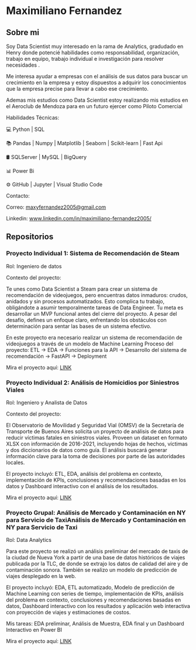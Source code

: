 # Maximiliano Fernandez

## Sobre mi
Soy Data Scientist muy interesado en la rama de Analytics, gradudado en Henry donde potencié habilidades como responsabilidad, organización, trabajo en equipo, trabajo individual e investigación para resolver necesidades .

Me interesa ayudar a empresas con el análisis de sus datos para buscar un crecimiento en la empresa y estoy dispuestos a adquirir los conocimientos que la empresa precise para llevar a cabo ese crecimiento.

Ademas mis estudios como Data Scientist estoy realizando mis estudios en el Aeroclub de Mendoza para en un futuro ejercer como Piloto Comercial 

Habilidades Técnicas:

💻 Python | SQL

📚 Pandas | Numpy | Matplotlib | Seaborn | Scikit-learn | Fast Api

🛢 SQLServer | MySQL | BigQuery

📊 Power Bi

⚙️ GitHub | Jupyter | Visual Studio Code

Contacto:

Correo: maxyfernandez2005@gmail.com

Linkedin: www.linkedin.com/in/maximiliano-fernandez2005/

## Repositorios

### Proyecto Individual 1: Sistema de Recomendación de Steam

Rol: Ingeniero de datos

Contexto del proyecto:

Te unes como Data Scientist a Steam para crear un sistema de recomendación de videojuegos, pero encuentras datos inmaduros: crudos, anidados y sin procesos automatizados. Esto complica tu trabajo, obligándote a asumir temporalmente tareas de Data Engineer. Tu meta es desarrollar un MVP funcional antes del cierre del proyecto. A pesar del desafío, defines un enfoque claro, enfrentando los obstáculos con determinación para sentar las bases de un sistema efectivo.


En este proyecto era necesario realizar un sistema de recomendación de videojuegos a través de un modelo de Machine Learning
Proceso del proyecto: ETL -> EDA -> Funciones para la API -> Desarrollo del sistema de recomendación -> FastAPI -> Deployment

Mira el proyecto aquí: [LINK](https://github.com/MAXIFERNANDEZZ/Proyecto-1)

### Proyecto Individual 2: Análisis de Homicidios por Siniestros Viales

Rol: Ingeniero y Analista de Datos

Contexto del proyecto:

El Observatorio de Movilidad y Seguridad Vial (OMSV) de la Secretaría de Transporte de Buenos Aires solicita un proyecto de análisis de datos para reducir víctimas fatales en siniestros viales. Proveen un dataset en formato XLSX con información de 2016-2021, incluyendo hojas de hechos, víctimas y dos diccionarios de datos como guía. El análisis buscará generar información clave para la toma de decisiones por parte de las autoridades locales.

El proyecto incluyó: ETL, EDA, análisis del problema en contexto, implementación de KPIs, conclusiones y recomendaciones basadas en los datos y Dashboard interactivo con el análisis de los resultados.

Mira el proyecto aquí: [LINK](https://github.com/MAXIFERNANDEZZ/Proyecto-2)


### Proyecto Grupal: Análisis de Mercado y Contaminación en NY para Servicio de TaxiAnálisis de Mercado y Contaminación en NY para Servicio de Taxi

Rol: Data Analytics

Para este proyecto se realizó un análisis preliminar del mercado de taxis de la ciudad de Nueva York a partir de una base de datos históricos de viajes publicada por la TLC, de donde se extrajo los datos de calidad del aire y de contaminación sonora. También se realizo un modelo de predicción de viajes desplegado en la web.

El proyecto incluyó: EDA, ETL automatizado, Modelo de predicción de Machine Learning con series de tiempo, implementación de KPIs, análisis del problema en contexto, conclusiones y recomendaciones basadas en datos, Dashboard interactivo con los resultados y aplicación web interactiva con proyección de viajes y estimaciones de costos.

Mis tareas: EDA preliminar, Análisis de Muestra, EDA final y un Dashboard Interactivo en Power BI

Mira el proyecto aquí: [LINK](https://github.com/Rizo12G/Proyecto_final_henry)




